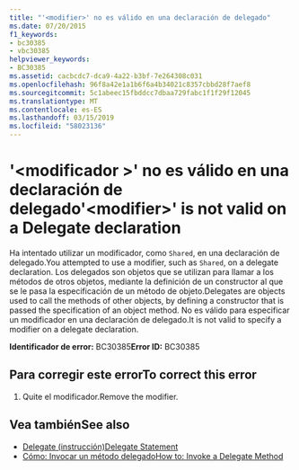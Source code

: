 ```yaml
---
title: "'<modifier>' no es válido en una declaración de delegado"
ms.date: 07/20/2015
f1_keywords:
- bc30385
- vbc30385
helpviewer_keywords:
- BC30385
ms.assetid: cacbcdc7-dca9-4a22-b3bf-7e264308c031
ms.openlocfilehash: 96f8a42e1a1b6f6a4b34021c8357cbbd28f7aef8
ms.sourcegitcommit: 5c1abeec15fbddcc7dbaa729fabc1f1f29f12045
ms.translationtype: MT
ms.contentlocale: es-ES
ms.lasthandoff: 03/15/2019
ms.locfileid: "58023136"
---
```

# <a name="modifier-is-not-valid-on-a-delegate-declaration"></a><span data-ttu-id="7284a-102">'\<modificador >' no es válido en una declaración de delegado</span><span class="sxs-lookup"><span data-stu-id="7284a-102">'\<modifier>' is not valid on a Delegate declaration</span></span>
<span data-ttu-id="7284a-103">Ha intentado utilizar un modificador, como `Shared`, en una declaración de delegado.</span><span class="sxs-lookup"><span data-stu-id="7284a-103">You attempted to use a modifier, such as `Shared`, on a delegate declaration.</span></span> <span data-ttu-id="7284a-104">Los delegados son objetos que se utilizan para llamar a los métodos de otros objetos, mediante la definición de un constructor al que se le pasa la especificación de un método de objeto.</span><span class="sxs-lookup"><span data-stu-id="7284a-104">Delegates are objects used to call the methods of other objects, by defining a constructor that is passed the specification of an object method.</span></span> <span data-ttu-id="7284a-105">No es válido para especificar un modificador en una declaración de delegado.</span><span class="sxs-lookup"><span data-stu-id="7284a-105">It is not valid to specify a modifier on a delegate declaration.</span></span>  
  
 <span data-ttu-id="7284a-106">**Identificador de error:** BC30385</span><span class="sxs-lookup"><span data-stu-id="7284a-106">**Error ID:** BC30385</span></span>  
  
## <a name="to-correct-this-error"></a><span data-ttu-id="7284a-107">Para corregir este error</span><span class="sxs-lookup"><span data-stu-id="7284a-107">To correct this error</span></span>  
  
1.  <span data-ttu-id="7284a-108">Quite el modificador.</span><span class="sxs-lookup"><span data-stu-id="7284a-108">Remove the modifier.</span></span>  
  
## <a name="see-also"></a><span data-ttu-id="7284a-109">Vea también</span><span class="sxs-lookup"><span data-stu-id="7284a-109">See also</span></span>

- [<span data-ttu-id="7284a-110">Delegate (instrucción)</span><span class="sxs-lookup"><span data-stu-id="7284a-110">Delegate Statement</span></span>](../../visual-basic/language-reference/statements/delegate-statement.md)
- [<span data-ttu-id="7284a-111">Cómo: Invocar un método delegado</span><span class="sxs-lookup"><span data-stu-id="7284a-111">How to: Invoke a Delegate Method</span></span>](../../visual-basic/programming-guide/language-features/delegates/how-to-invoke-a-delegate-method.md)
